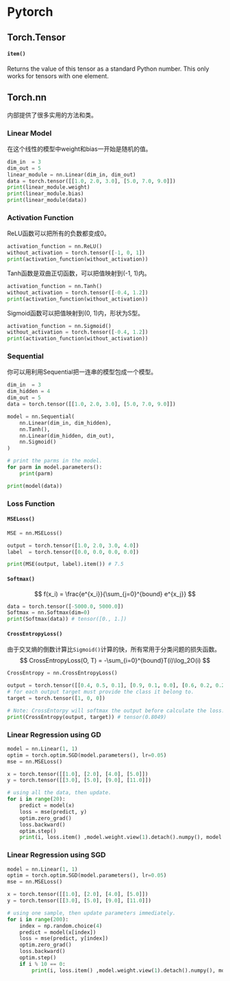 # Pytorch

## Torch.Tensor

#### `item()`

Returns the value of this tensor as a standard Python number. This only works for tensors with one element.

## Torch.nn

内部提供了很多实用的方法和类。

### Linear Model

在这个线性的模型中weight和bias一开始是随机的值。

```python
dim_in  = 3
dim_out = 5
linear_module = nn.Linear(dim_in, dim_out)
data = torch.tensor([[1.0, 2.0, 3.0], [5.0, 7.0, 9.0]])
print(linear_module.weight)
print(linear_module.bias)
print(linear_module(data))
```

### Activation Function

ReLU函数可以把所有的负数都变成0。

```python
activation_function = nn.ReLU()
without_activation = torch.tensor([-1, 0, 1])
print(activation_function(without_activation))
```

Tanh函数是双曲正切函数，可以把值映射到(-1, 1)内。

```python
activation_function = nn.Tanh()
without_activation = torch.tensor([-0.4, 1.2])
print(activation_function(without_activation))
```

Sigmoid函数可以把值映射到(0, 1)内，形状为S型。

```python
activation_function = nn.Sigmoid()
without_activation = torch.tensor([-0.4, 1.2])
print(activation_function(without_activation))
```

### Sequential

你可以用利用Sequential把一连串的模型包成一个模型。

```python
dim_in  = 3
dim_hidden = 4
dim_out = 5
data = torch.tensor([[1.0, 2.0, 3.0], [5.0, 7.0, 9.0]])

model = nn.Sequential(
    nn.Linear(dim_in, dim_hidden),
    nn.Tanh(),
    nn.Linear(dim_hidden, dim_out),
    nn.Sigmoid()
)

# print the parms in the model.
for parm in model.parameters():
    print(parm)

print(model(data))
```

### Loss Function

#### `MSELoss()`

```python
MSE = nn.MSELoss()

output = torch.tensor([1.0, 2.0, 3.0, 4.0])
label  = torch.tensor([0.0, 0.0, 0.0, 0.0])

print(MSE(output, label).item()) # 7.5
```

#### `Softmax()`

$$
f(x_i) = \frac{e^{x_i}}{\sum_{j=0}^{bound} e^{x_j}}
$$

```python
data = torch.tensor([-5000.0, 5000.0])
Softmax = nn.Softmax(dim=0)
print(Softmax(data)) # tensor([0., 1.])
```

#### `CrossEntropyLoss()`

由于交叉熵的倒数计算比`Sigmoid()`计算的快，所有常用于分类问题的损失函数。
$$
CrossEntropyLoss(O, T) = -\sum_{i=0}^{bound}T(i)\log_2O(i)
$$

```python
CrossEntropy = nn.CrossEntropyLoss()

output = torch.tensor([[0.4, 0.5, 0.1], [0.9, 0.1, 0.0], [0.6, 0.2, 0.2]])
# for each output target must provide the class it belong to.
target = torch.tensor([1, 0, 0])

# Note: CrossEntorpy will softmax the output before calculate the loss.
print(CrossEntropy(output, target)) # tensor(0.8049)
```

### Linear Regression using GD

```python
model = nn.Linear(1, 1)
optim = torch.optim.SGD(model.parameters(), lr=0.05)
mse = nn.MSELoss()

x = torch.tensor([[1.0], [2.0], [4.0], [5.0]])
y = torch.tensor([[3.0], [5.0], [9.0], [11.0]])

# using all the data, then update.
for i in range(20):
    predict = model(x)
    loss = mse(predict, y)
    optim.zero_grad()
    loss.backward()
    optim.step()
    print(i, loss.item() ,model.weight.view(1).detach().numpy(), model.bias.view(1).detach().numpy())
```

### Linear Regression using SGD

```python
model = nn.Linear(1, 1)
optim = torch.optim.SGD(model.parameters(), lr=0.05)
mse = nn.MSELoss()

x = torch.tensor([[1.0], [2.0], [4.0], [5.0]])
y = torch.tensor([[3.0], [5.0], [9.0], [11.0]])

# using one sample, then update parameters immediately.
for i in range(200):
    index = np.random.choice(4)
    predict = model(x[index])
    loss = mse(predict, y[index])
    optim.zero_grad()
    loss.backward()
    optim.step()
    if i % 10 == 0:
    	print(i, loss.item() ,model.weight.view(1).detach().numpy(), model.bias.view(1).detach().numpy())
```

